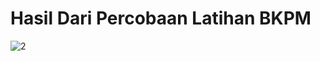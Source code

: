# Hasil Dari Percobaan Latihan BKPM

![2](https://user-images.githubusercontent.com/80513156/113659502-5fd19e80-96cc-11eb-8f7e-eaecb3ae6942.JPG)
